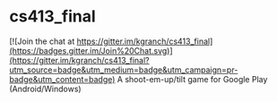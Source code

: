 # cs413_final

[![Join the chat at https://gitter.im/kgranch/cs413_final](https://badges.gitter.im/Join%20Chat.svg)](https://gitter.im/kgranch/cs413_final?utm_source=badge&utm_medium=badge&utm_campaign=pr-badge&utm_content=badge)
A shoot-em-up/tilt game for Google Play (Android/Windows)
